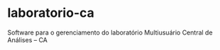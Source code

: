 # laboratorio-ca
Software para o gerenciamento do laboratório Multiusuário Central de Análises – CA
